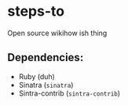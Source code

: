 # steps-to
Open source wikihow ish thing

## Dependencies:
* Ruby (duh)
* Sinatra (`sinatra`)
* Sintra-contrib (`sintra-contrib`)
